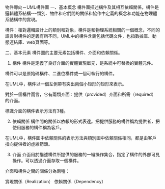物件導向－UML構件圖
一、基本概念
構件圖描述構件及其相互依賴關係，構件是邏輯體系結構---類別、物件和它們間的關係和協作中定義的概念和功能在物理體系結構中的實現。

構件：相對邏輯設計上的類別和對象，構件是和物理系統相關的一個概念，不同的語言對構件的定義有所不同，UML中的構件含義包括代碼文件，也指數據庫、動態連結庫、web頁面等。



二、基本元素
構件圖的主要元素包括構件、介面和依賴關係。

1. 構件
構件是定義了良好介面的實體實現單元，是系統中可替換的實體元件。

構件可以是原始碼構件、二進位構件或一個可執行的構件。

在UML中，構件以一個左側帶有突出兩個小矩形的矩形來表示。


對於一個構件而言，它有兩類介面：提供（provided）介面和所需（required）的介面。

標識介面的構件表示方法有3種。

2. 依賴關係
構件間的關係以依賴的形式表達。把提供服務的構件稱為提供者，把使用服務的構件稱為客戶。

在UML中，構件圖中依賴關係的表示方法與類別圖中依賴關係相同，都是由客戶指向提供者的虛線箭頭。

3. 介面
介面用於描述構件所提供的服務的一組操作集合，指定了構件的外部可見操作。可以透過介面存取一個構件。

介面和構件之間的關係分為兩種：

實現關係（Realization）
依賴關係（Dependency）
